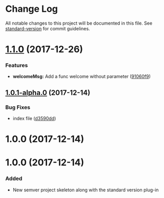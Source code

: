 # Change Log

All notable changes to this project will be documented in this file. See [standard-version](https://github.com/conventional-changelog/standard-version) for commit guidelines.

<a name="1.1.0"></a>
# [1.1.0](https://github.com/AAMLLe/SecondSemVer/compare/v1.2.0...v1.1.0) (2017-12-26)


### Features

* **welcomeMsg:** Add a func welcome without parameter ([91060f9](https://github.com/AAMLLe/SecondSemVer/commit/91060f9))



<a name="1.0.1-alpha.0"></a>
## [1.0.1-alpha.0](https://github.com/AAMLLe/SecondSemVer/compare/v1.0.0...v1.0.1-alpha.0) (2017-12-14)


### Bug Fixes

* index file ([d3590dd](https://github.com/AAMLLe/SecondSemVer/commit/d3590dd))



<a name="1.0.0"></a>
# 1.0.0 (2017-12-14)



<a name="1.0.0"></a>
# 1.0.0 (2017-12-14)

### Added
- New semver project skeleton along with the standard version plug-in
